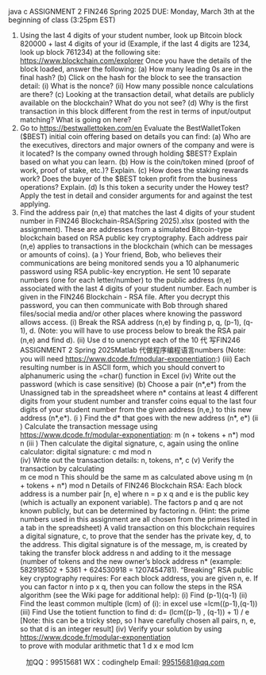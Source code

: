 java c
ASSIGNMENT 2
FIN246
Spring 2025
DUE:    Monday, March 3th at the beginning of class (3:25pm EST)
1. Using the last 4 digits of your student number, look up Bitcoin block 820000 + last 4 digits of your id (Example, if the last 4 digits are 1234, look up block 761234) at the following site:      
https://www.blockchain.com/explorer
Once you have the details of the block loaded, answer the following:
(a) How many leading 0s are in the final hash?
(b) Click on the hash for the block to see the transaction detail:
(i)   What is the nonce?
(ii)   How many possible nonce calculations are there?
(c) Looking at the transaction detail, what details are publicly available on the blockchain? What do you not see?
(d) Why is the first transaction in this block different from the rest in terms of input/output matching? What is going on here?
2. Go to https://bestwallettoken.com/en
   Evaluate the BestWalletToken ($BEST) initial coin offering based on details you can find:
(a) Who are the executives, directors and major owners of the company and were is it located? Is the company owned through holding $BEST? Explain based on what you can learn.
(b) How is the coin/token mined (proof of work, proof of stake, etc.)? Explain.
(c) How does the staking rewards work? Does the buyer of the $BEST token profit from the business operations? Explain.
(d) Is this token a security under the Howey test? Apply the test in detail and consider arguments for and against the test applying.
3. Find the address pair (n,e) that matches the last 4 digits of your student number in FIN246 Blockchain-RSA(Spring 2025).xlsx (posted with the assignment). These are addresses from a simulated Bitcoin-type blockchain based on RSA public key cryptography. Each address pair (n,e) applies to transactions in the blockchain (which can be messages or amounts of coins).
(a ) Your friend, Bob, who believes their communications are being monitored sends you a 10 alphanumeric password using RSA public-key encryption. He sent 10 separate numbers (one for each letter/number) to the public address (n,e) associated with the last 4 digits of your student number. Each number is given in the FIN246 Blockchain - RSA file. After you decrypt this password, you can then communicate with Bob through shared files/social media and/or other places where knowing the password allows access.
(i) Break the RSA address (n,e) by finding p, q, (p-1), (q-1), d. (Note: you will have to use process below to break the RSA pair (n,e) and find d).
(ii) Use d to unencrypt each of the 10 代 写FIN246 ASSIGNMENT 2 Spring 2025Matlab
代做程序编程语言numbers (Note: you will need https://www.dcode.fr/modular-exponentiation:)
(iii) Each resulting number is in ASCII form, which you should convert to alphanumeric using the =char() function in Excel
(iv) Write out the password (which is case sensitive)
(b) Choose a pair (n*,e*) from the Unassigned tab in the spreadsheet where n* contains at least 4 different digits from your student number and transfer coins equal to the last four digits of your student number from the given address (n,e,) to this new address (n*,e*).
(i ) Find the d* that goes with the new address (n*, e*)
(ii ) Calculate the transaction message using
https://www.dcode.fr/modular-exponentiation:
m          (n + tokens + n*)       mod n
(iii ) Then calculate the digital signature, c, again using the online calculator:
digital signature:          c          md      mod n          
(iv) Write out the transaction details: n, tokens, n*, c
(v) Verify the transaction by calculating    
m          ce      mod n                This should be the same m as calculated above using
         m          (n + tokens + n*)       mod n
Details of FIN246 Blockchain  RSA:   Each block address is a number pair [n, e] where n = p x q and e is the public key   (which is actually an exponent variable). The factors p and q are not known publicly, but can be determined by factoring n. (Hint: the prime numbers used in this assignment are all chosen from the primes listed in a tab in the spreadsheet)
A valid transaction on this blockchain requires a digital signature, c, to prove that the sender has the private key, d, to the address. This digital signature is of the message, m, is created by taking the transfer block address n and adding to it the message (number of tokens and the new owner’s block address n* (example: 582918502 + 5361 + 624530918 = 1207454781).
“Breaking” RSA public key cryptography requires:
For each block address, you are given n, e. If you can factor n into p x q, then you can follow the steps in the RSA algorithm (see the Wiki page for additional help):
   (i) Find (p-1)(q-1)
   (ii) Find the least common multiple (lcm) of (i):    in excel use =lcm((p-1),(q-1))
   (iii) Find Use the totient function to find d:   d= (lcm((p-1) , (q-1)) + 1) / e
[Note: this can be a tricky step, so I have carefully chosen all pairs, n, e, so that d is an integer result]
   (iv) Verify your solution by using https://www.dcode.fr/modular-exponentiation   
to prove with modular arithmetic   that 1    d x e mod lcm    

         
加QQ：99515681  WX：codinghelp  Email: 99515681@qq.com
